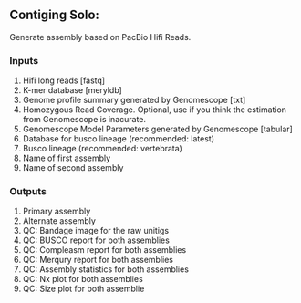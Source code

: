 ## Contiging Solo:

Generate assembly based on PacBio Hifi Reads.


### Inputs


1. Hifi long reads [fastq]
2. K-mer database [meryldb]
3. Genome profile summary generated by Genomescope [txt]
4. Homozygous Read Coverage. Optional, use if you think the estimation from Genomescope is inacurate. 
5. Genomescope Model Parameters generated by Genomescope [tabular]
6. Database for busco lineage (recommended: latest)
7. Busco lineage (recommended: vertebrata)
8. Name of first assembly
9. Name of second assembly


### Outputs

1. Primary assembly
2. Alternate assembly
3. QC: Bandage image for the raw unitigs
4. QC: BUSCO report for both assemblies
5. QC: Compleasm report for both assemblies
6. QC: Merqury report for both assemblies
7. QC: Assembly statistics for both assemblies
8. QC: Nx plot for both assemblies
9. QC: Size plot for both assemblie
